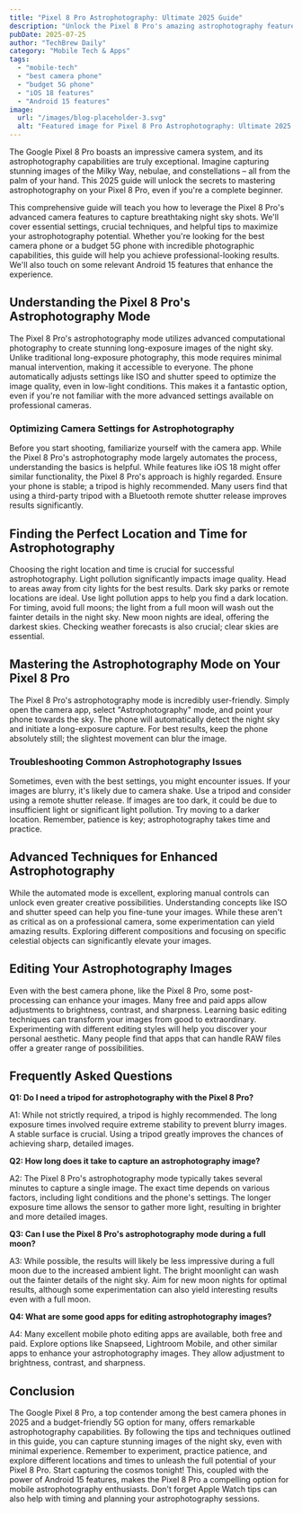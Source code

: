 ```yaml
---
title: "Pixel 8 Pro Astrophotography: Ultimate 2025 Guide"
description: "Unlock the Pixel 8 Pro's amazing astrophotography features! Learn advanced camera techniques & beginner tips to capture breathtaking night sky shots.  Master your best camera phone in 2025. Read now!"
pubDate: 2025-07-25
author: "TechBrew Daily"
category: "Mobile Tech & Apps"
tags:
  - "mobile-tech"
  - "best camera phone"
  - "budget 5G phone"
  - "iOS 18 features"
  - "Android 15 features"
image:
  url: "/images/blog-placeholder-3.svg"
  alt: "Featured image for Pixel 8 Pro Astrophotography: Ultimate 2025 Guide"
---
```


The Google Pixel 8 Pro boasts an impressive camera system, and its astrophotography capabilities are truly exceptional.  Imagine capturing stunning images of the Milky Way, nebulae, and constellations – all from the palm of your hand. This 2025 guide will unlock the secrets to mastering astrophotography on your Pixel 8 Pro, even if you're a complete beginner.


This comprehensive guide will teach you how to leverage the Pixel 8 Pro's advanced camera features to capture breathtaking night sky shots. We'll cover essential settings, crucial techniques, and helpful tips to maximize your astrophotography potential. Whether you're looking for the best camera phone or a budget 5G phone with incredible photographic capabilities, this guide will help you achieve professional-looking results.  We'll also touch on some relevant Android 15 features that enhance the experience.


## Understanding the Pixel 8 Pro's Astrophotography Mode

The Pixel 8 Pro's astrophotography mode utilizes advanced computational photography to create stunning long-exposure images of the night sky. Unlike traditional long-exposure photography, this mode requires minimal manual intervention, making it accessible to everyone.  The phone automatically adjusts settings like ISO and shutter speed to optimize the image quality, even in low-light conditions.  This makes it a fantastic option, even if you're not familiar with the more advanced settings available on professional cameras.


### Optimizing Camera Settings for Astrophotography

Before you start shooting, familiarize yourself with the camera app.  While the Pixel 8 Pro's astrophotography mode largely automates the process, understanding the basics is helpful. While features like iOS 18 might offer similar functionality, the Pixel 8 Pro's approach is highly regarded. Ensure your phone is stable; a tripod is highly recommended.  Many users find that using a third-party tripod with a Bluetooth remote shutter release improves results significantly.


## Finding the Perfect Location and Time for Astrophotography

Choosing the right location and time is crucial for successful astrophotography.  Light pollution significantly impacts image quality.  Head to areas away from city lights for the best results.  Dark sky parks or remote locations are ideal. Use light pollution apps to help you find a dark location. For timing, avoid full moons; the light from a full moon will wash out the fainter details in the night sky. New moon nights are ideal, offering the darkest skies.  Checking weather forecasts is also crucial; clear skies are essential.


## Mastering the Astrophotography Mode on Your Pixel 8 Pro

The Pixel 8 Pro's astrophotography mode is incredibly user-friendly.  Simply open the camera app, select "Astrophotography" mode, and point your phone towards the sky. The phone will automatically detect the night sky and initiate a long-exposure capture.  For best results, keep the phone absolutely still; the slightest movement can blur the image.


###  Troubleshooting Common Astrophotography Issues

Sometimes, even with the best settings, you might encounter issues.  If your images are blurry, it's likely due to camera shake. Use a tripod and consider using a remote shutter release. If images are too dark, it could be due to insufficient light or significant light pollution. Try moving to a darker location. Remember, patience is key; astrophotography takes time and practice.


## Advanced Techniques for Enhanced Astrophotography

While the automated mode is excellent, exploring manual controls can unlock even greater creative possibilities.  Understanding concepts like ISO and shutter speed can help you fine-tune your images. While these aren't as critical as on a professional camera, some experimentation can yield amazing results.  Exploring different compositions and focusing on specific celestial objects can significantly elevate your images.


## Editing Your Astrophotography Images

Even with the best camera phone, like the Pixel 8 Pro, some post-processing can enhance your images.  Many free and paid apps allow adjustments to brightness, contrast, and sharpness.  Learning basic editing techniques can transform your images from good to extraordinary.  Experimenting with different editing styles will help you discover your personal aesthetic. Many people find that apps that can handle RAW files offer a greater range of possibilities.


## Frequently Asked Questions

**Q1: Do I need a tripod for astrophotography with the Pixel 8 Pro?**

A1: While not strictly required, a tripod is highly recommended.  The long exposure times involved require extreme stability to prevent blurry images.  A stable surface is crucial.  Using a tripod greatly improves the chances of achieving sharp, detailed images.

**Q2: How long does it take to capture an astrophotography image?**

A2: The Pixel 8 Pro's astrophotography mode typically takes several minutes to capture a single image. The exact time depends on various factors, including light conditions and the phone's settings.  The longer exposure time allows the sensor to gather more light, resulting in brighter and more detailed images.

**Q3: Can I use the Pixel 8 Pro's astrophotography mode during a full moon?**

A3: While possible, the results will likely be less impressive during a full moon due to the increased ambient light. The bright moonlight can wash out the fainter details of the night sky. Aim for new moon nights for optimal results, although some experimentation can also yield interesting results even with a full moon.

**Q4: What are some good apps for editing astrophotography images?**

A4:  Many excellent mobile photo editing apps are available, both free and paid.  Explore options like Snapseed, Lightroom Mobile, and other similar apps to enhance your astrophotography images.  They allow adjustment to brightness, contrast, and sharpness.


## Conclusion

The Google Pixel 8 Pro, a top contender among the best camera phones in 2025 and a budget-friendly 5G option for many, offers remarkable astrophotography capabilities.  By following the tips and techniques outlined in this guide, you can capture stunning images of the night sky, even with minimal experience. Remember to experiment, practice patience, and explore different locations and times to unleash the full potential of your Pixel 8 Pro.  Start capturing the cosmos tonight!  This, coupled with the power of Android 15 features, makes the Pixel 8 Pro a compelling option for mobile astrophotography enthusiasts.  Don't forget Apple Watch tips can also help with timing and planning your astrophotography sessions.